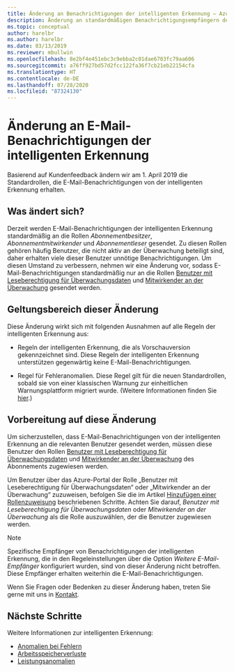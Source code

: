```yaml
---
title: Änderung an Benachrichtigungen der intelligenten Erkennung – Azure Application Insights
description: Änderung an standardmäßigen Benachrichtigungsempfängern der intelligenten Erkennung. Mit der intelligenten Erkennung können Sie Anwendungsablaufverfolgungen mit Azure Application Insights auf ungewöhnliche Muster in der Ablaufverfolgungstelemetrie überwachen.
ms.topic: conceptual
author: harelbr
ms.author: harelbr
ms.date: 03/13/2019
ms.reviewer: mbullwin
ms.openlocfilehash: 8e2bf4e451ebc3c9ebba2c01dae6703fc79aa606
ms.sourcegitcommit: a76ff927bd57d2fcc122fa36f7cb21eb22154cfa
ms.translationtype: HT
ms.contentlocale: de-DE
ms.lasthandoff: 07/28/2020
ms.locfileid: "87324130"
---
```

# <a name="smart-detection-e-mail-notification-change"></a>Änderung an E-Mail-Benachrichtigungen der intelligenten Erkennung

Basierend auf Kundenfeedback ändern wir am 1. April 2019 die Standardrollen, die E-Mail-Benachrichtigungen von der intelligenten Erkennung erhalten.

## <a name="what-is-changing"></a>Was ändert sich?

Derzeit werden E-Mail-Benachrichtigungen der intelligenten Erkennung standardmäßig an die Rollen _Abonnementbesitzer_, _Abonnementmitwirkender_ und _Abonnementleser_ gesendet. Zu diesen Rollen gehören häufig Benutzer, die nicht aktiv an der Überwachung beteiligt sind, daher erhalten viele dieser Benutzer unnötige Benachrichtigungen. Um diesen Umstand zu verbessern, nehmen wir eine Änderung vor, sodass E-Mail-Benachrichtigungen standardmäßig nur an die Rollen [Benutzer mit Leseberechtigung für Überwachungsdaten](../../role-based-access-control/built-in-roles.md#monitoring-reader) und [Mitwirkender an der Überwachung](../../role-based-access-control/built-in-roles.md#monitoring-contributor) gesendet werden.

## <a name="scope-of-this-change"></a>Geltungsbereich dieser Änderung

Diese Änderung wirkt sich mit folgenden Ausnahmen auf alle Regeln der intelligenten Erkennung aus:

* Regeln der intelligenten Erkennung, die als Vorschauversion gekennzeichnet sind. Diese Regeln der intelligenten Erkennung unterstützen gegenwärtig keine E-Mail-Benachrichtigungen.

* Regel für Fehleranomalien. Diese Regel gilt für die neuen Standardrollen, sobald sie von einer klassischen Warnung zur einheitlichen Warnungsplattform migriert wurde. (Weitere Informationen finden Sie [hier](../platform/monitoring-classic-retirement.md).)

## <a name="how-to-prepare-for-this-change"></a>Vorbereitung auf diese Änderung

Um sicherzustellen, dass E-Mail-Benachrichtigungen von der intelligenten Erkennung an die relevanten Benutzer gesendet werden, müssen diese Benutzer den Rollen [Benutzer mit Leseberechtigung für Überwachungsdaten](../../role-based-access-control/built-in-roles.md#monitoring-reader) und [Mitwirkender an der Überwachung](../../role-based-access-control/built-in-roles.md#monitoring-contributor) des Abonnements zugewiesen werden.

Um Benutzer über das Azure-Portal der Rolle „Benutzer mit Leseberechtigung für Überwachungsdaten“ oder „Mitwirkender an der Überwachung“ zuzuweisen, befolgen Sie die im Artikel [Hinzufügen einer Rollenzuweisung](../../role-based-access-control/role-assignments-portal.md#add-a-role-assignment) beschriebenen Schritte. Achten Sie darauf, _Benutzer mit Leseberechtigung für Überwachungsdaten_ oder _Mitwirkender an der Überwachung_ als die Rolle auszuwählen, der die Benutzer zugewiesen werden.

> [!NOTE]
> Spezifische Empfänger von Benachrichtigungen der intelligenten Erkennung, die in den Regeleinstellungen über die Option _Weitere E-Mail-Empfänger_ konfiguriert wurden, sind von dieser Änderung nicht betroffen. Diese Empfänger erhalten weiterhin die E-Mail-Benachrichtigungen.

Wenn Sie Fragen oder Bedenken zu dieser Änderung haben, treten Sie gerne mit uns in [Kontakt](mailto:smart-alert-feedback@microsoft.com).

## <a name="next-steps"></a>Nächste Schritte

Weitere Informationen zur intelligenten Erkennung:

- [Anomalien bei Fehlern](./proactive-failure-diagnostics.md)
- [Arbeitsspeicherverluste](./proactive-potential-memory-leak.md)
- [Leistungsanomalien](./proactive-performance-diagnostics.md)

